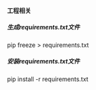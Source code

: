 #### 工程相关



##### 生成requirements.txt文件

pip freeze > requirements.txt



##### 安装requirements.txt文件

pip install -r requirements.txt

